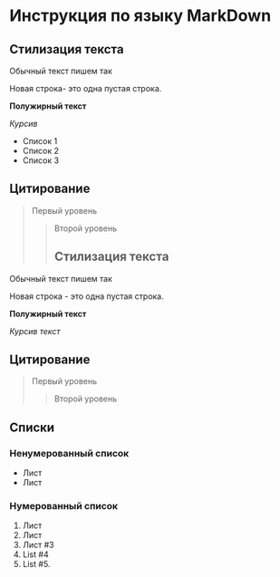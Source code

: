 # Инструкция по языку MarkDown

## Стилизация текста
Обычный текст пишем так

Новая строка- это одна пустая строка.

**Полужирный текст**

*Курсив*

* Список 1
* Список 2
* Список 3

## Цитирование
> Первый уровень
>> Второй уровень
>> ## Стилизация текста
Обычный текст пишем так

Новая строка - это одна пустая строка.

**Полужирный текст**

*Курсив текст*

## Цитирование
> Первый уровень
>> Второй уровень

## Списки
### Ненумерованный список
*  Лист
*  Лист
### Нумерованный список
1. Лист
2. Лист
3. Лист #3
4. List #4
5. List #5.